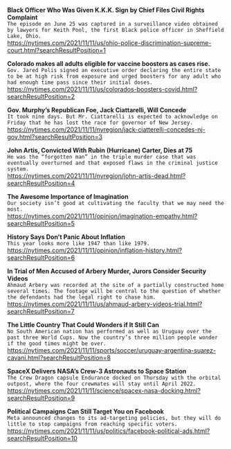 **Black Officer Who Was Given K.K.K. Sign by Chief Files Civil Rights Complaint**\
`The episode on June 25 was captured in a surveillance video obtained by lawyers for Keith Pool, the first Black police officer in Sheffield Lake, Ohio.`\
https://nytimes.com/2021/11/11/us/ohio-police-discrimination-supreme-court.html?searchResultPosition=1

**Colorado makes all adults eligible for vaccine boosters as cases rise.**\
`Gov. Jared Polis signed an executive order declaring the entire state to be at high risk from exposure and urged boosters for any adult who had enough time pass since their initial doses.`\
https://nytimes.com/2021/11/11/us/colorados-boosters-covid.html?searchResultPosition=2

**Gov. Murphy’s Republican Foe, Jack Ciattarelli, Will Concede**\
`It took nine days. But Mr. Ciattarelli is expected to acknowledge on Friday that he has lost the race for governor of New Jersey.`\
https://nytimes.com/2021/11/11/nyregion/jack-ciatterelli-concedes-nj-gov.html?searchResultPosition=3

**John Artis, Convicted With Rubin (Hurricane) Carter, Dies at 75**\
`He was the “forgotten man” in the triple murder case that was eventually overturned and that exposed flaws in the criminal justice system.`\
https://nytimes.com/2021/11/11/nyregion/john-artis-dead.html?searchResultPosition=4

**The Awesome Importance of Imagination**\
`Our society isn’t good at cultivating the faculty that we may need the most.`\
https://nytimes.com/2021/11/11/opinion/imagination-empathy.html?searchResultPosition=5

**History Says Don’t Panic About Inflation**\
`This year looks more like 1947 than like 1979.`\
https://nytimes.com/2021/11/11/opinion/inflation-history.html?searchResultPosition=6

**In Trial of Men Accused of Arbery Murder, Jurors Consider Security Videos**\
`Ahmaud Arbery was recorded at the site of a partially constructed home several times. The footage will be central to the question of whether the defendants had the legal right to chase him.`\
https://nytimes.com/2021/11/11/us/ahmaud-arbery-videos-trial.html?searchResultPosition=7

**The Little Country That Could Wonders if It Still Can**\
`No South American nation has performed as well as Uruguay over the past three World Cups. Now the country’s three million people wonder if the good times might be over.`\
https://nytimes.com/2021/11/11/sports/soccer/uruguay-argentina-suarez-cavani.html?searchResultPosition=8

**SpaceX Delivers NASA’s Crew-3 Astronauts to Space Station**\
`The Crew Dragon capsule Endurance docked on Thursday with the orbital outpost, where the four crewmates will stay until April 2022.`\
https://nytimes.com/2021/11/11/science/spacex-nasa-docking.html?searchResultPosition=9

**Political Campaigns Can Still Target You on Facebook**\
`Meta announced changes to its ad-targeting policies, but they will do little to stop campaigns from reaching specific voters.`\
https://nytimes.com/2021/11/11/us/politics/facebook-political-ads.html?searchResultPosition=10


